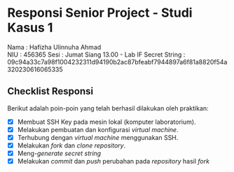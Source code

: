 # Responsi Senior Project - Studi Kasus 1

Nama : Hafizha Ulinnuha Ahmad  
NIU : 456365
Sesi : Jumat Siang 13.00 - Lab IF
Secret String : 09c94a33c7a98f1004232311d94190b2ac87bfeabf7944897a6f81a8820f54a320230616065335

## Checklist Responsi

Berikut adalah poin-poin yang telah berhasil dilakukan oleh praktikan:

- [x] Membuat SSH Key pada mesin lokal (komputer laboratorium).
- [x] Melakukan pembuatan dan konfigurasi _virtual machine_.
- [x] Terhubung dengan _virtual machine_ menggunakan SSH.
- [x] Melakukan _fork_ dan _clone_ _repository_.
- [x] Meng-_generate_ _secret string_
- [x] Melakukan _commit_ dan _push_ perubahan pada _repository_ hasil _fork_
